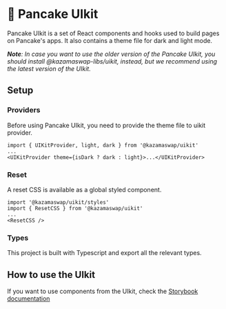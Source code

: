 # 🥞 Pancake UIkit

Pancake UIkit is a set of React components and hooks used to build pages on Pancake's apps. It also contains a theme file for dark and light mode.

***Note**: In case you want to use the older version of the Pancake UIkit, you should install @kazamaswap-libs/uikit, instead, but we recommend using the latest version of the UIkit.*


## Setup

### Providers

Before using Pancake UIkit, you need to provide the theme file to uikit provider.

```
import { UIKitProvider, light, dark } from '@kazamaswap/uikit'
...
<UIKitProvider theme={isDark ? dark : light}>...</UIKitProvider>
```

### Reset

A reset CSS is available as a global styled component.

```
import '@kazamaswap/uikit/styles'
import { ResetCSS } from '@kazamaswap/uikit'
...
<ResetCSS />
```

### Types

This project is built with Typescript and export all the relevant types.

## How to use the UIkit

If you want to use components from the UIkit, check the [Storybook documentation](https://uikit.pancake.run)
